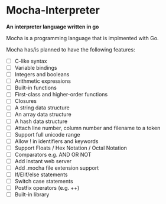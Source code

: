 # Mocha-Interpreter

**An interpreter language written in go**

Mocha is a programming language that is implmented with Go.

Mocha has/is planned to have the following features:

- [ ] C-like syntax
- [ ] Variable bindings
- [ ] Integers and booleans
- [ ] Arithmetic expressions
- [ ] Built-in functions
- [ ] First-class and higher-order functions
- [ ] Closures
- [ ] A string data structure
- [ ] An array data structure
- [ ] A hash data structure
- [ ] Attach line number, column number and filename to a token
- [ ] Support full unicode range
- [ ] Allow ! in identifiers and keywords
- [ ] Support Floats / Hex Notation / Octal Notation
- [ ] Comparators e.g. AND OR NOT
- [ ] Add instant web server
- [ ] Add .mocha file extension support
- [ ] If/Elif/else statements
- [ ] Switch case statements
- [ ] Postfix operators (e.g. ++)
- [ ] Built-in library
